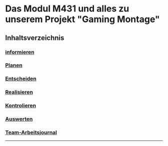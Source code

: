 # Das Modul M431 und alles zu unserem Projekt "Gaming Montage" 

## Inhaltsverzeichnis

### [informieren](Informieren.md)

### [Planen](Planen.md)

### [Entscheiden](Entscheiden.md)

### [Realisieren](Realisieren.md)

### [Kontrolieren](Kontrolieren.md)

### [Auswerten](Auswerten.md)

### [Team-Arbeitsjournal](Projektdokumentation.md)


--------------------------------------------------------------------------
